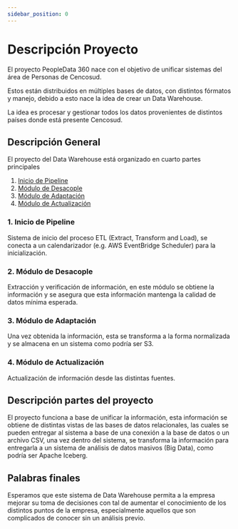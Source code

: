 ```yaml
---
sidebar_position: 0
---
```


# Descripción Proyecto

<p>El proyecto PeopleData 360 nace con el objetivo de unificar sistemas del área de Personas de Cencosud.</p>
<p>Estos están distribuidos en múltiples bases de datos, con distintos fórmatos y manejo, debido a esto nace la idea de crear un Data Warehouse.</p>
<p>La idea es procesar y gestionar todos los datos provenientes de distintos países donde está presente Cencosud.</p>

## Descripción General

El proyecto del Data Warehouse está organizado en cuarto partes principales

<ol>
    <li><a href = "/docs/category/modulo-de-inicialización">Inicio de Pipeline</a></li>
    <li><a href = "/docs/category/modulo-de-desacople">Módulo de Desacople</a></li>
    <li><a href = "/docs/category/modulo-de-adaptación">Módulo de Adaptación</a></li>
    <li><a href = "/docs/category/modulo-de-actualización">Módulo de Actualización</a></li>
</ol>

### 1. Inicio de Pipeline

Sistema de inicio del proceso ETL (Extract, Transform and Load), se conecta a un calendarizador (e.g. AWS EventBridge Scheduler) para la inicialización.

### 2. Módulo de Desacople

Extracción y verificación de información, en este módulo se obtiene la información y se asegura que esta información mantenga la calidad de datos mínima esperada.

### 3. Módulo de Adaptación

Una vez obtenida la información, esta se transforma a la forma normalizada y se almacena en un sistema como podría ser S3.

### 4. Módulo de Actualización

Actualización de información desde las distintas fuentes.

## Descripción partes del proyecto

El proyecto funciona a base de unificar la información, esta información se obtiene de distintas vistas de las bases de datos relacionales, las cuales se pueden entregar al sistema a base de una conexión a la base de datos o un archivo CSV, una vez dentro del sistema, se transforma la información para entregarla a un sistema de análisis de datos masivos (Big Data), como podría ser Apache Iceberg.

## Palabras finales

Esperamos que este sistema de Data Warehouse permita a la empresa mejorar su toma de decisiones con tal de aumentar el conocimiento de los distintos puntos de la empresa, especialmente aquellos que son complicados de conocer sin un análisis previo.
